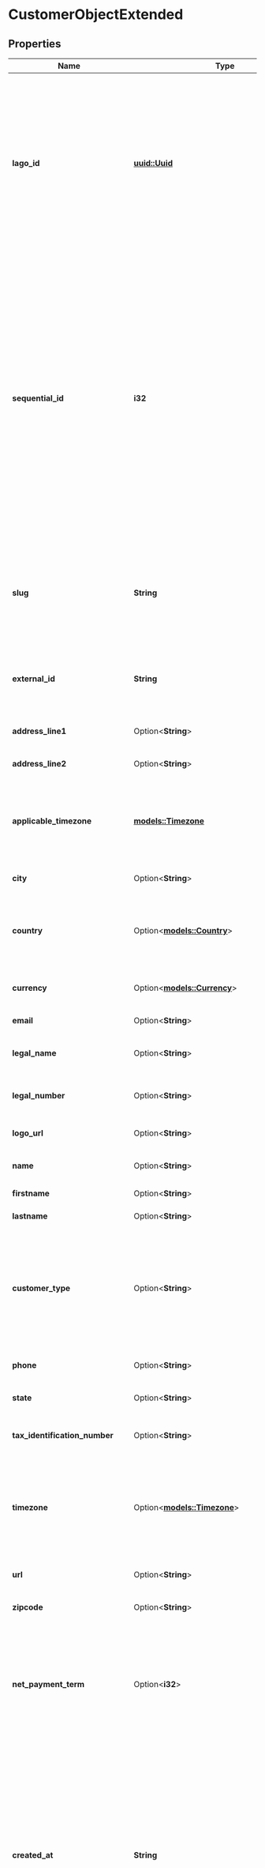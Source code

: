 # CustomerObjectExtended

## Properties

Name | Type | Description | Notes
------------ | ------------- | ------------- | -------------
**lago_id** | [**uuid::Uuid**](uuid::Uuid.md) | Unique identifier assigned to the customer within the Lago application. This ID is exclusively created by Lago and serves as a unique identifier for the customer's record within the Lago system | 
**sequential_id** | **i32** | The unique identifier assigned to the customer within the organization's scope. This identifier is used to track and reference the customer's order of creation within the organization's system. It ensures that each customer has a distinct `sequential_id`` associated with them, allowing for easy identification and sorting based on the order of creation | 
**slug** | **String** | A concise and unique identifier for the customer, formed by combining the Organization's `name`, `id`, and customer's `sequential_id` | 
**external_id** | **String** | The customer external unique identifier (provided by your own application) | 
**address_line1** | Option<**String**> | The first line of the billing address | [optional]
**address_line2** | Option<**String**> | The second line of the billing address | [optional]
**applicable_timezone** | [**models::Timezone**](Timezone.md) | The customer's applicable timezone, used for billing purposes in their local time. | 
**city** | Option<**String**> | The city of the customer's billing address | [optional]
**country** | Option<[**models::Country**](Country.md)> | Country code of the customer's billing address. Format must be ISO 3166 (alpha-2) | [optional]
**currency** | Option<[**models::Currency**](Currency.md)> | Currency of the customer. Format must be ISO 4217 | [optional]
**email** | Option<**String**> | The email of the customer | [optional]
**legal_name** | Option<**String**> | The legal company name of the customer | [optional]
**legal_number** | Option<**String**> | The legal company number of the customer | [optional]
**logo_url** | Option<**String**> | The logo URL of the customer | [optional]
**name** | Option<**String**> | The full name of the customer | [optional]
**firstname** | Option<**String**> | First name of the customer | [optional]
**lastname** | Option<**String**> | Last name of the customer | [optional]
**customer_type** | Option<**String**> | The type of the customer. It can have one of the following values: - `company`: the customer is a company. - `individual`: the customer is an individual. | [optional]
**phone** | Option<**String**> | The phone number of the customer | [optional]
**state** | Option<**String**> | The state of the customer's billing address | [optional]
**tax_identification_number** | Option<**String**> | The tax identification number of the customer | [optional]
**timezone** | Option<[**models::Timezone**](Timezone.md)> | The customer's timezone, used for billing purposes in their local time. Overrides the organization's timezone | [optional]
**url** | Option<**String**> | The custom website URL of the customer | [optional]
**zipcode** | Option<**String**> | The zipcode of the customer's billing address | [optional]
**net_payment_term** | Option<**i32**> | The net payment term, expressed in days, specifies the duration within which a customer is expected to remit payment after the invoice is finalized. | [optional]
**created_at** | **String** | The date of the customer creation, represented in ISO 8601 datetime format and expressed in Coordinated Universal Time (UTC). The creation_date provides a standardized and internationally recognized timestamp for when the customer object was created | 
**updated_at** | Option<**String**> | The date of the customer update, represented in ISO 8601 datetime format and expressed in Coordinated Universal Time (UTC). The update_date provides a standardized and internationally recognized timestamp for when the customer object was updated | [optional]
**finalize_zero_amount_invoice** | Option<**String**> | Specifies how invoices with a zero total amount should be handled: - `inherit`: (Default) Follows the organization-level configuration. - `finalize`: Invoices are issued and finalized even if the total amount is zero. - `skip`: Invoices with a total amount of zero are not finalized. | [optional]
**billing_configuration** | Option<[**models::CustomerBillingConfiguration**](CustomerBillingConfiguration.md)> |  | [optional]
**shipping_address** | Option<[**models::Address**](Address.md)> |  | [optional]
**metadata** | Option<[**Vec<models::CustomerMetadata>**](CustomerMetadata.md)> |  | [optional]
**integration_customers** | Option<[**Vec<models::IntegrationCustomer>**](IntegrationCustomer.md)> |  | [optional]
**taxes** | Option<[**Vec<models::TaxObject>**](TaxObject.md)> | List of customer taxes | [optional]

[[Back to Model list]](../README.md#documentation-for-models) [[Back to API list]](../README.md#documentation-for-api-endpoints) [[Back to README]](../README.md)


